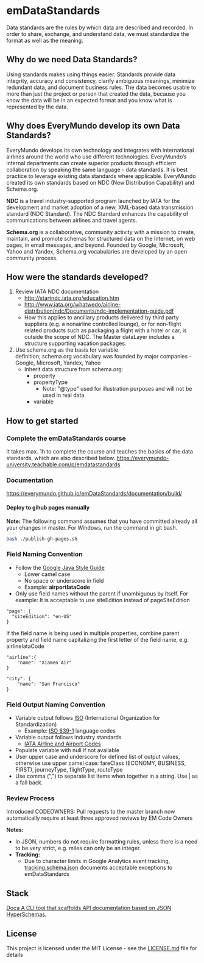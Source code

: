 # emDataStandards

Data standards are the rules by which data are described and recorded. In order to share, exchange, and understand data, we must standardize the format as well as the meaning.

## Why do we need Data Standards?
Using standards makes using things easier. Standards provide data integrity, accuracy and consistency, clarify ambiguous meanings, minimize redundant data, and document business rules. The data becomes usable to more than just the project or person that created the data, because you know the data will be in an expected format and you know what is represented by the data.
 
## Why does EveryMundo develop its own Data Standards?
EveryMundo develops its own technology and integrates with international airlines around the world who use different technologies. EveryMundo’s internal departments can create superior products through efficient collaboration by speaking the same language - data standards. It is best practice to leverage existing data standards where applicable. EveryMundo created its own standards based on NDC  (New Distribution Capability) and Schema.org.
 
**NDC** is a travel industry-supported program launched by IATA for the development and market adoption of a new, XML-based data transmission standard (NDC Standard).
The NDC Standard enhances the capability of communications between airlines and travel agents.

**Schema.org** is a collaborative, community activity with a mission to create, maintain, and promote schemas for structured data on the Internet, on web pages, in email messages, and beyond. Founded by Google, Microsoft, Yahoo and Yandex, Schema.org vocabularies are developed by an open community process.
 
## How were the standards developed?
1. Review IATA NDC documentation
   - http://startndc.iata.org/education.htm
   - http://www.iata.org/whatwedo/airline-distribution/ndc/Documents/ndc-implementation-guide.pdf
   - How this applies to ancillary products delivered by third party suppliers (e.g. a nonairline controlled lounge), or for non-flight related products such as packaging a flight with a hotel or car, is outside the scope of NDC. The Master dataLayer includes a structure supporting vacation packages.
2. Use schema.org as the basis for variable definition; schema.org vocabulary was founded by major companies - Google, Microsoft, Yandex, Yahoo
   - Inherit data structure from schema.org:
     - property
     - propertyType
       - Note: "@type" used for illustration purposes and will not be used in real data
     - variable

## How to get started

### Complete the emDataStandards course
It takes max. 1h to complete the course and teaches the basics of the data standards, which are also described below.
https://everymundo-university.teachable.com/p/emdatastandards

### Documentation 
https://everymundo.github.io/emDataStandards/documentation/build/

#### Deploy to gihub pages manually

**Note:** The following command assumes that you have committed already all your changes in master. For Windows, run the command in git bash.

```bash
bash ./publish-gh-pages.sh
```

### Field Naming Convention
- Follow the [Google Java Style Guide](https://google.github.io/styleguide/javaguide.html)
  - Lower camel case
  - No space or underscore in field
  - Example: **airportIataCode**
- Only use field names without the parent if unambiguous by itself. For example: It is acceptable to use siteEdition instead of pageSiteEdition
````
"page": {
  "siteEdition": "en-US"
}
````
If the field name is being used in multiple properties, combine parent property and field name capitalizing the first letter of the field name, e.g. airlineIataCode
````
"airline":{
	"name": "Xiamen Air"
}

"city": {
	"name": "San Francisco"
}
````

### Field Output Naming Convention
- Variable output follows [ISO](https://www.iso.org/home.html) (International Organization for Standardization)
  - Example: [ISO 639-1](http://www.loc.gov/standards/iso639-2/php/code_list.php) language codes
- Variable output follows industry standards
  - [IATA Airline and Airport Codes](http://www.iata.org/publications/Pages/code-search.aspx)
- Populate variable with null if not available
- User upper case and underscore for defined list of output values, otherwise use upper camel case: fareClass (ECONOMY, BUSINESS, FIRST), journeyType, flightType, routeType
- Use comma (",") to separate list items when together in a string. Use | as a fall back. 

### Review Process
Introduced CODEOWNERS: Pull requests to the master branch now automatically require at least three approved reviews by EM Code Owners

**Notes:**
- In JSON, numbers do not require formatting rules, unless there is a need to be very strict, e.g. miles can only be an integer.
- **Tracking:**
  - Due to character limits in Google Analytics event tracking, [tracking.schema.json](https://github.com/EveryMundo/emDataStandards/blob/master/types/tracking.schema.json) documents acceptable exceptions to emDataStandards

## Stack
[Doca A CLI tool that scaffolds API documentation based on JSON HyperSchemas.](https://github.com/cloudflare/doca)

## License

This project is licensed under the MIT License - see the [LICENSE.md](LICENSE.md) file for details
